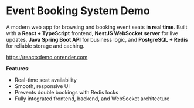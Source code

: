 
# Event Booking System Demo

A modern web app for browsing and booking event seats **in real time**. Built with a **React + TypeScript** frontend, **NestJS WebSocket server** for live updates, **Java Spring Boot API** for business logic, and **PostgreSQL + Redis** for reliable storage and caching.

https://reactxdemo.onrender.com

**Features:**

* Real-time seat availability
* Smooth, responsive UI
* Prevents double bookings with Redis locks
* Fully integrated frontend, backend, and WebSocket architecture

